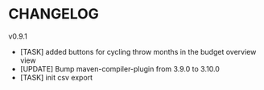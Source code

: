 # CHANGELOG

v0.9.1
- [TASK] added buttons for cycling throw months in the budget overview view
- [UPDATE] Bump maven-compiler-plugin from 3.9.0 to 3.10.0
- [TASK] init csv export